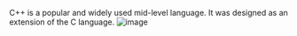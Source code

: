 C++ is a popular and widely used mid-level language. It was designed as an extension of the C language. ![image](https://user-images.githubusercontent.com/58365168/178092318-9073bf94-939e-436a-9e3e-45ddf0c1e691.png)

